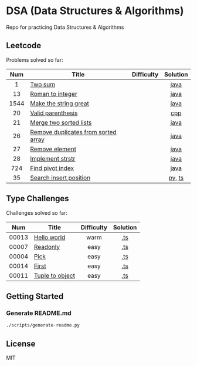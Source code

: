 # DSA (Data Structures & Algorithms)

Repo for practicing Data Structures & Algorithms

## Leetcode

Problems solved so far:

| Num | Title | Difficulty | Solution |
| :-: | ----- | :--------: | :------: |
| 1 | [Two sum](<https://leetcode.com/problems/two-sum>) |  | [java](leetcode/1-two-sum/Solution.java) |
| 13 | [Roman to integer](<https://leetcode.com/problems/roman-to-integer>) |  | [java](leetcode/13-roman-to-integer/Solution.java) |
| 1544 | [Make the string great](<https://leetcode.com/problems/make-the-string-great>) |  | [java](leetcode/1544-make-the-string-great/Solution.java) |
| 20 | [Valid parenthesis](<https://leetcode.com/problems/valid-parenthesis>) |  | [cpp](leetcode/20-valid-parenthesis/Solution.cpp) |
| 21 | [Merge two sorted lists](<https://leetcode.com/problems/merge-two-sorted-lists>) |  | [java](leetcode/21-merge-two-sorted-lists/Solution.java) |
| 26 | [Remove duplicates from sorted array](<https://leetcode.com/problems/remove-duplicates-from-sorted-array>) |  | [java](leetcode/26-remove-duplicates-from-sorted-array/Solution.java) |
| 27 | [Remove element](<https://leetcode.com/problems/remove-element>) |  | [java](leetcode/27-remove-element/Solution.java) |
| 28 | [Implement strstr](<https://leetcode.com/problems/implement-strstr>) |  | [java](leetcode/28-implement-strstr/Solution.java) |
| 724 | [Find pivot index](<https://leetcode.com/problems/find-pivot-index>) |  | [java](leetcode/724-find-pivot-index/Solution.java) |
| 35 | [Search insert position](<https://leetcode.com/problems/search-insert-position>) |  | [py](leetcode/35-search-insert-position/solution.py), [ts](leetcode/35-search-insert-position/solution.ts) |


## Type Challenges

Challenges solved so far:

| Num | Title | Difficulty | Solution |
| :-: | ----- | :--------: | :------: |
| 00013 | [Hello world](<https://tsch.js.org/hello-world>) | warm | [.ts](type-challenges/problems/00013-warm-hello-world.ts) |
| 00007 | [Readonly](<https://tsch.js.org/readonly>) | easy | [.ts](type-challenges/problems/00007-easy-readonly.ts) |
| 00004 | [Pick](<https://tsch.js.org/pick>) | easy | [.ts](type-challenges/problems/00004-easy-pick.ts) |
| 00014 | [First](<https://tsch.js.org/first>) | easy | [.ts](type-challenges/problems/00014-easy-first.ts) |
| 00011 | [Tuple to object](<https://tsch.js.org/tuple-to-object>) | easy | [.ts](type-challenges/problems/00011-easy-tuple-to-object.ts) |


## Getting Started

### Generate README.md

```bash
./scripts/generate-readme.py
```

## License

MIT
